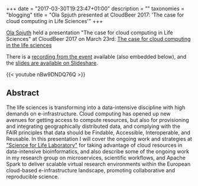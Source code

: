 +++
date = "2017-03-30T19:23:47+01:00"
description = ""
taxonomies = "blogging"
title = "Ola Spjuth presented at CloudBeer 2017: 'The case for cloud computing in Life Sciences'"
+++

[Ola Spjuth](http://pharmb.io/people/olas/) held a presentation "The case for cloud computing in Life Sciences" at CloudBeer 2017 on March 23rd: [The case for cloud computing in the life sciences](http://cloudbeerstockholm-march17.confetti.events/)

There is a [recording from the event](https://www.youtube.com/watch?v=nBw9DNDQ76Q&list=PLWYzpH_PTTmNevlTo8zjl-Ix8PSp2DEot&index=1)
available (also embedded below), and the [slides are available on Slideshare](https://www.slideshare.net/ospjuth/the-case-for-cloud-computing-in-life-sciences).

{{< youtube nBw9DNDQ76Q >}}

## Abstract

The life sciences is transforming into a data-intensive discipline with high
demands on e-infrastructure. Cloud computing has opened up new avenues for
getting access to compute resources, but also for provisioning and integrating
geographically distributed data, and complying with the FAIR principles that
data should be Findable, Accessible, Interoperable, and Reusable. In this
presentation I will cover the ongoing work and strategies at ["Science for Life Laboratory"](http://www.scilifelab.se)
for taking advantage of cloud resources in data-intensive bioinformatics, and
also describe some of the ongoing work in my research group on
microservices, scientific workflows, and Apache Spark to deliver scalable
virtual research environments within the European cloud-based
e-infrastructure landscape, promoting collaborative and reproducible
science.




